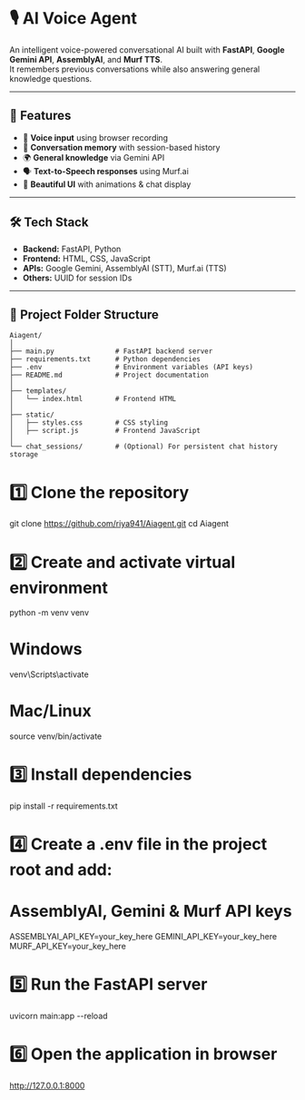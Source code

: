# 🎙️ AI Voice Agent

An intelligent voice-powered conversational AI built with **FastAPI**, **Google Gemini API**, **AssemblyAI**, and **Murf TTS**.  
It remembers previous conversations while also answering general knowledge questions.

---

## 🚀 Features
- 🎤 **Voice input** using browser recording
- 🧠 **Conversation memory** with session-based history
- 🌍 **General knowledge** via Gemini API
- 🗣 **Text-to-Speech responses** using Murf.ai
- 🎨 **Beautiful UI** with animations & chat display

---

## 🛠️ Tech Stack
- **Backend:** FastAPI, Python
- **Frontend:** HTML, CSS, JavaScript
- **APIs:** Google Gemini, AssemblyAI (STT), Murf.ai (TTS)
- **Others:** UUID for session IDs

---

## 📂 Project Folder Structure

```
Aiagent/
│
├── main.py               # FastAPI backend server
├── requirements.txt      # Python dependencies
├── .env                  # Environment variables (API keys)
├── README.md             # Project documentation
│
├── templates/
│   └── index.html        # Frontend HTML
│
├── static/
│   ├── styles.css        # CSS styling
│   ├── script.js         # Frontend JavaScript
│
└── chat_sessions/        # (Optional) For persistent chat history storage
```
# 1️⃣ Clone the repository
git clone https://github.com/riya941/Aiagent.git
cd Aiagent

# 2️⃣ Create and activate virtual environment
python -m venv venv
# Windows
venv\Scripts\activate
# Mac/Linux
source venv/bin/activate

# 3️⃣ Install dependencies
pip install -r requirements.txt

# 4️⃣ Create a .env file in the project root and add:
# AssemblyAI, Gemini & Murf API keys
ASSEMBLYAI_API_KEY=your_key_here
GEMINI_API_KEY=your_key_here
MURF_API_KEY=your_key_here

# 5️⃣ Run the FastAPI server
uvicorn main:app --reload

# 6️⃣ Open the application in browser
http://127.0.0.1:8000


